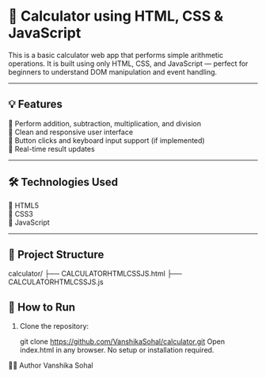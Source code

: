 # 🧮 Calculator using HTML, CSS & JavaScript

This is a basic calculator web app that performs simple arithmetic operations. It is built using only HTML, CSS, and JavaScript — perfect for beginners to understand DOM manipulation and event handling.

---

## 💡 Features

🔹 Perform addition, subtraction, multiplication, and division  
🔹 Clean and responsive user interface  
🔹 Button clicks and keyboard input support (if implemented)  
🔹 Real-time result updates

---

## 🛠️ Technologies Used

🔹 HTML5  
🔹 CSS3  
🔹 JavaScript

---

## 📁 Project Structure

calculator/
├── CALCULATORHTMLCSSJS.html
├── CALCULATORHTMLCSSJS.js 



## 🚀 How to Run

1. Clone the repository:
   
   git clone https://github.com/VanshikaSohal/calculator.git
Open index.html in any browser.
No setup or installation required.

👩‍💻 Author
 Vanshika Sohal
